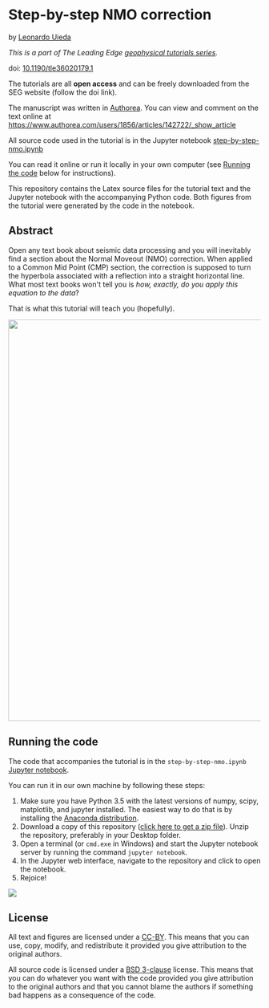# Step-by-step NMO correction

by [Leonardo Uieda](http://www.leouieda.com)

*This is a part of The Leading Edge [geophysical tutorials
series](https://doi.org/10.1190/tle35020190.1).*

doi: [10.1190/tle36020179.1](https://doi.org/10.1190/tle36020179.1)

The tutorials are all **open access** and can be freely downloaded from the SEG
website (follow the doi link).

The manuscript was written in [Authorea](https://www.authorea.com).
You can view and comment on the text online at https://www.authorea.com/users/1856/articles/142722/_show_article

All source code used in the tutorial is in the Jupyter notebook [step-by-step-nmo.ipynb](http://nbviewer.jupyter.org/github/pinga-lab/nmo-tutorial/blob/master/step-by-step-nmo.ipynb)

You can read it online or run it locally in your own computer (see [Running the code](#running-the-code) below for instructions).

This repository contains the Latex source files for the tutorial text and the
Jupyter notebook with the accompanying Python code.
Both figures from the tutorial were generated by the code in the notebook.


## Abstract

Open any text book about seismic data processing and you will inevitably find a
section about the Normal Moveout (NMO) correction.
When applied to a Common Mid Point (CMP) section, the correction is supposed to
turn the hyperbola associated with a reflection into a straight horizontal
line.
What most text books won't tell you is *how, exactly, do you apply this
equation to the data*?

That is what this tutorial will teach you (hopefully).

<img src="figures/nmo-application/nmo-application.png" width="800px">

## Running the code

The code that accompanies the tutorial is in the `step-by-step-nmo.ipynb`
[Jupyter notebook](http://jupyter.org/).

You can run it in our own machine by following these steps:

1. Make sure you have Python 3.5 with the latest versions of numpy, scipy,
   matplotlib, and jupyter installed. The easiest way to do that is by
   installing the [Anaconda distribution](https://www.continuum.io/downloads#all).
2. Download a copy of this repository ([click here to get a zip
   file](https://github.com/pinga-lab/nmo-tutorial/archive/master.zip)). Unzip
   the repository, preferably in your Desktop folder.
3. Open a terminal (or `cmd.exe` in Windows) and start the Jupyter notebook
   server by running the command `jupyter notebook`.
4. In the Jupyter web interface, navigate to the repository and click to open
   the notebook.
5. Rejoice!

![](http://i.giphy.com/WIg8P0VNpgH8Q.gif)

## License

All text and figures are licensed under a
[CC-BY](http://creativecommons.org/licenses/by/4.0/deed.en_US).
This means that you can use, copy, modify, and redistribute it provided you
give attribution to the original authors.

All source code is licensed under a [BSD
3-clause](https://opensource.org/licenses/BSD-3-Clause) license.
This means that you can do whatever you want with the code provided you give
attribution to the original authors and that you cannot blame the authors if
something bad happens as a consequence of the code.
